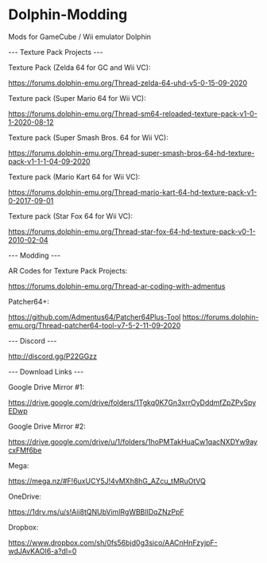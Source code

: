 # Dolphin-Modding
Mods for GameCube / Wii emulator Dolphin



--- Texture Pack Projects ---

Texture Pack (Zelda 64 for GC and Wii VC):

https://forums.dolphin-emu.org/Thread-zelda-64-uhd-v5-0-15-09-2020


Texture pack (Super Mario 64 for Wii VC):

https://forums.dolphin-emu.org/Thread-sm64-reloaded-texture-pack-v1-0-1-2020-08-12


Texture pack (Super Smash Bros. 64 for Wii VC):

https://forums.dolphin-emu.org/Thread-super-smash-bros-64-hd-texture-pack-v1-1-1-04-09-2020


Texture pack (Mario Kart 64 for Wii VC):

https://forums.dolphin-emu.org/Thread-mario-kart-64-hd-texture-pack-v1-0-2017-09-01


Texture pack (Star Fox 64 for Wii VC):

https://forums.dolphin-emu.org/Thread-star-fox-64-hd-texture-pack-v0-1-2010-02-04



--- Modding ---

AR Codes for Texture Pack Projects:

https://forums.dolphin-emu.org/Thread-ar-coding-with-admentus


Patcher64+:

https://github.com/Admentus64/Patcher64Plus-Tool
https://forums.dolphin-emu.org/Thread-patcher64-tool-v7-5-2-11-09-2020



--- Discord ---

http://discord.gg/P22GGzz



--- Download Links ---

Google Drive Mirror #1:

https://drive.google.com/drive/folders/1Tgkq0K7Gn3xrrOyDddmfZpZPvSpyEDwp


Google Drive Mirror #2:

https://drive.google.com/drive/u/1/folders/1hoPMTakHuaCw1qacNXDYw9aycxFMf6be


Mega:

https://mega.nz/#F!6uxUCY5J!4vMXh8hG_AZcu_tMRuOtVQ


OneDrive:

https://1drv.ms/u/s!Aii8tQNUbVimlRgWBBIlDqZNzPpF


Dropbox:

https://www.dropbox.com/sh/0fs56bjd0g3sico/AACnHnFzyjpF-wdJAvKAOI6-a?dl=0
